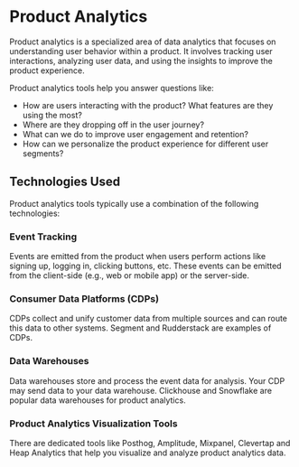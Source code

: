 # Product Analytics

Product analytics is a specialized area of data analytics that focuses on understanding user behavior within a product.
It involves tracking user interactions, analyzing user data, and using the insights to improve the product experience.

Product analytics tools help you answer questions like:

- How are users interacting with the product? What features are they using the most?
- Where are they dropping off in the user journey?
- What can we do to improve user engagement and retention?
- How can we personalize the product experience for different user segments?

## Technologies Used

Product analytics tools typically use a combination of the following technologies:

### Event Tracking

Events are emitted from the product when users perform actions like signing up, logging in, clicking buttons, etc.
These events can be emitted from the client-side (e.g., web or mobile app) or the server-side.

### Consumer Data Platforms (CDPs)

CDPs collect and unify customer data from multiple sources and can route this data to other systems.
Segment and Rudderstack are examples of CDPs.

### Data Warehouses

Data warehouses store and process the event data for analysis. Your CDP may send data to your data warehouse.
Clickhouse and Snowflake are popular data warehouses for product analytics.

### Product Analytics Visualization Tools

There are dedicated tools like Posthog, Amplitude, Mixpanel, Clevertap and Heap Analytics that help
you visualize and analyze product analytics data.
